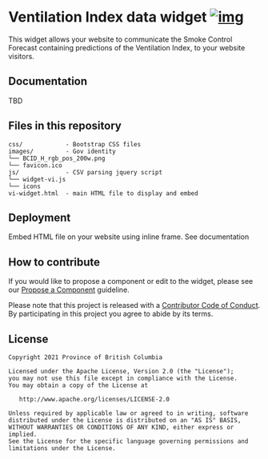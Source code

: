 # Ventilation Index data widget [![img](https://img.shields.io/badge/Lifecycle-Maturing-007EC6)](https://github.com/bcgov/repomountie/blob/master/doc/lifecycle-badges.md)
This widget allows your website to communicate the Smoke Control Forecast containing predictions of the Ventilation Index, to your website visitors.

## Documentation

TBD

## Files in this repository

```
css/            - Bootstrap CSS files
images/         - Gov identity
└── BCID_H_rgb_pos_200w.png
└── favicon.ico
js/             - CSV parsing jquery script
└── widget-vi.js        
└── icons         
vi-widget.html  - main HTML file to display and embed
```


## Deployment 

Embed HTML file on your website using inline frame. See documentation 

## How to contribute

If you would like to propose a component or edit to the widget, please see our [Propose a Component](.github/ISSUE_TEMPLATE/propose-a-new-component.md) guideline.

Please note that this project is released with a [Contributor Code of Conduct](CODE_OF_CONDUCT.md). 
By participating in this project you agree to abide by its terms.

## License

    Copyright 2021 Province of British Columbia

    Licensed under the Apache License, Version 2.0 (the "License");
    you may not use this file except in compliance with the License.
    You may obtain a copy of the License at

       http://www.apache.org/licenses/LICENSE-2.0

    Unless required by applicable law or agreed to in writing, software
    distributed under the License is distributed on an "AS IS" BASIS,
    WITHOUT WARRANTIES OR CONDITIONS OF ANY KIND, either express or implied.
    See the License for the specific language governing permissions and
    limitations under the License.
